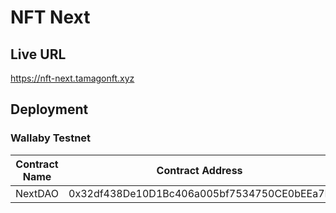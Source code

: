 # NFT Next

## Live URL

https://nft-next.tamagonft.xyz

## Deployment

### Wallaby Testnet

Contract Name | Contract Address 
--- | --- 
NextDAO | 0x32df438De10D1Bc406a005bf7534750CE0bEEa7E
